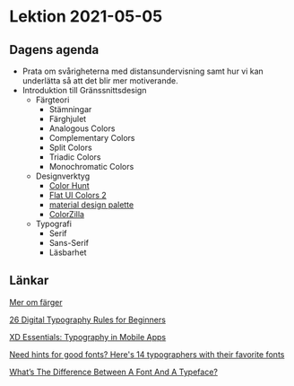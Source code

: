 # Lektion 2021-05-05

## Dagens agenda

- Prata om svårigheterna med distansundervisning samt hur vi kan underlätta så att det blir mer motiverande.
- Introduktion till Gränssnittsdesign
    - Färgteori
        - Stämningar
        - Färghjulet
        - Analogous Colors
        - Complementary Colors
        - Split Colors
        - Triadic Colors
        - Monochromatic Colors
    - Designverktyg
        - [Color Hunt](https://colorhunt.co/)
        - [Flat UI Colors 2](https://flatuicolors.com/)
        - [material design palette](https://www.materialpalette.com/)
        - [ColorZilla](https://www.colorzilla.com/)
    - Typografi
        - Serif
        - Sans-Serif
        - Läsbarhet

## Länkar

[Mer om färger](https://www.foretagande.se/skoj-lasning/om-farger-och-fargers-betydelse)

[26 Digital Typography Rules for Beginners](https://medium.com/product-design-ux-ui/26-digital-typography-rules-for-beginners-a04c6a5aaff3#.10tgnccvf)

[XD Essentials: Typography in Mobile Apps](https://medium.com/thinking-design/xd-essentials-typography-in-mobile-apps-7048abfb1cc5#.tu3y5hv6z)

[Need hints for good fonts? Here's 14 typographers with their favorite fonts](https://www.canva.com/learn/typography-guide/)

[What’s The Difference Between A Font And A Typeface?](https://www.fastcompany.com/3028971/whats-the-difference-between-a-font-and-a-typeface)
